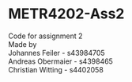 # METR4202-Ass2
Code for assignment 2   
Made by   
Johannes Feiler   - s43984705   
Andreas Obermaier - s4398465   
Christian Witting - s4402058   
